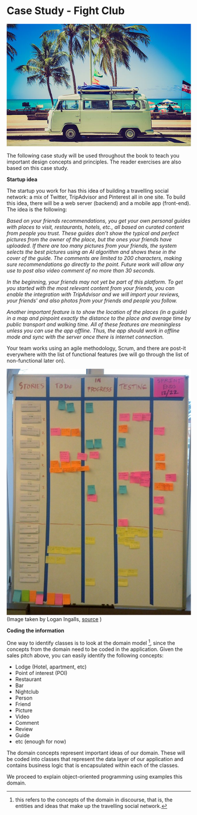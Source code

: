 # Case Study - Fight Club

![](/assets/VWKombi@theBeachbyCarolineGutman640.jpg)

The following case study will be used throughout the book to teach you important design concepts and principles. The reader exercises are also based on this case study.

**Startup idea**

The startup you work for has this idea of building a travelling social network: a mix of Twitter, TripAdvisor and Pinterest all in one site. To build this idea, there will be a web server (backend) and a  mobile app (front-end). The idea is the following:

*Based on your friends recommendations, you get your own personal guides with places to visit, restaurants, hotels, etc., all based on curated content from people you trust. These guides don't show the typical and perfect pictures from the owner of the place, but the ones your friends have uploaded. If there are too many pictures from your friends, the system selects the best pictures using an AI algorithm and shows these in the cover of the guide. The comments are limited to 200 characters, making sure recommendations go directly to the point. Future work will allow any use to post also video comment of no more than 30 seconds.*

*In the beginning, your friends may not yet be part of this platform. To get you started with the most relevant content from your friends, you can enable the integration with TripAdvisor and we will import your reviews, your friends' and also photos from your friends and people you follow.*

*Another important feature is to show the location of the places (in a guide) in a map and pinpoint exactly the distance to the place and average time by public transport and walking time. All of these features are meaningless unless you can use the app offline. Thus, the app should work in offline mode and sync with the server once there is internet connection.*

<!--
Another idea is a publishing site that sells book chapters and whole books. As a user, you can buy a few chapters to see whether the story is interesting and stop reading if you don't find it appealing. Have you ever thought about introductory books from which you know most of the content except one chapter or two. With this platform, you can buy those individual chapters alone and focus on your needs. Start learning smart!
-->

Your team works using an agile methodology, Scrum, and there are post-it everywhere with the list of functional features (we will go through the list of non-functional later on).

![](/assets/Scrum_task_board.jpg)
(Image taken by Logan Ingalls, [source](https://commons.m.wikimedia.org/wiki/File:Scrum_task_board.jpg#mw-jump-to-license) )

**Coding the information**

One way to identify classes is to look at the domain model [^1], since the concepts from the domain need to be coded in the application. Given the sales pitch above, you can easily identify the following concepts:
- Lodge (Hotel, apartment, etc)
- Point of interest (POI)
- Restaurant
- Bar
- Nightclub
- Person
- Friend
- Picture
- Video
- Comment
- Review
- Guide
- etc (enough for now)

The domain concepts represent important ideas of our domain. These will be coded into classes that represent the data layer of our application and contains business logic that is encapsulated within each of the classes.

We proceed to explain object-oriented programming using examples this domain.

[^1]: this refers to the concepts of the domain in discourse, that is, the entities and ideas that make up the travelling social network.
